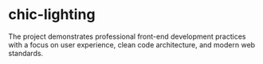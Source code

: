 # chic-lighting
The project demonstrates professional front-end development practices with a focus on user experience, clean code architecture, and modern web standards.
